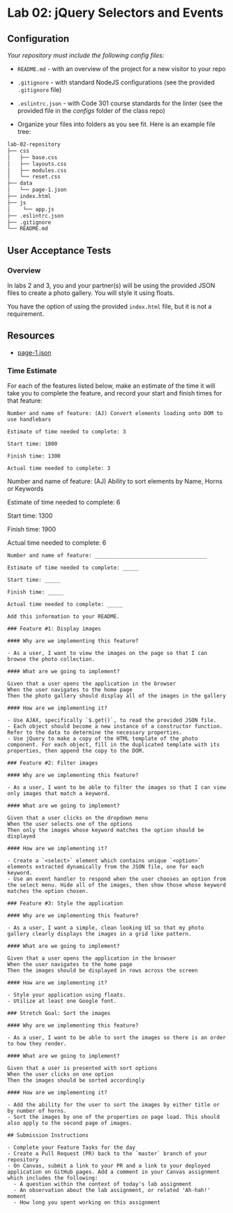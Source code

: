 # Lab 02: jQuery Selectors and Events

## Configuration

_Your repository must include the following config files:_
- `README.md` - with an overview of the project for a new visitor to your repo
- `.gitignore` - with standard NodeJS configurations (see the provided `.gitignore` file)
- `.eslintrc.json` - with Code 301 course standards for the linter (see the provided file in the *configs* folder of the class repo)

- Organize your files into folders as you see fit. Here is an example file tree:

```sh
lab-02-repository
├── css
│   ├── base.css
│   ├── layouts.css
│   ├── modules.css
│   └── reset.css
├── data
│   └── page-1.json
├── index.html
├── js
│    └── app.js
├── .eslintrc.json
├── .gitignore
└── README.md
```

## User Acceptance Tests

### Overview

In labs 2 and 3, you and your partner(s) will be using the provided JSON files to create a photo gallery. You will style it using floats.

You have the option of using the provided `index.html` file, but it is not a requirement.

## Resources

- [page-1.json](./starter-code/page-1.json)

### Time Estimate

For each of the features listed below, make an estimate of the time it will take you to complete the feature, and record your start and finish times for that feature:

```
Number and name of feature: (AJ) Convert elements loading onto DOM to use handlebars

Estimate of time needed to complete: 3

Start time: 1000

Finish time: 1300

Actual time needed to complete: 3
```
Number and name of feature: (AJ) Ability to sort elements by Name, Horns or Keywords

Estimate of time needed to complete: 6

Start time: 1300

Finish time: 1900

Actual time needed to complete: 6
```
Number and name of feature: ____________________________________

Estimate of time needed to complete: _____

Start time: _____

Finish time: _____

Actual time needed to complete: _____

Add this information to your README.

### Feature #1: Display images

#### Why are we implementing this feature?

- As a user, I want to view the images on the page so that I can browse the photo collection.

#### What are we going to implement?

Given that a user opens the application in the browser  
When the user navigates to the home page  
Then the photo gallery should display all of the images in the gallery  

#### How are we implementing it?

- Use AJAX, specifically `$.get()`, to read the provided JSON file.
- Each object should become a new instance of a constructor function. Refer to the data to determine the necessary properties.
- Use jQuery to make a copy of the HTML template of the photo component. For each object, fill in the duplicated template with its properties, then append the copy to the DOM.

### Feature #2: Filter images

#### Why are we implementing this feature?

- As a user, I want to be able to filter the images so that I can view only images that match a keyword.

#### What are we going to implement?

Given that a user clicks on the dropdown menu  
When the user selects one of the options  
Then only the images whose keyword matches the option should be displayed  

#### How are we implementing it?

- Create a `<select>` element which contains unique `<option>` elements extracted dynamically from the JSON file, one for each keyword.
- Use an event handler to respond when the user chooses an option from the select menu. Hide all of the images, then show those whose keyword matches the option chosen.

### Feature #3: Style the application

#### Why are we implementing this feature?

- As a user, I want a simple, clean looking UI so that my photo gallery clearly displays the images in a grid like pattern.

#### What are we going to implement?

Given that a user opens the application in the browser  
When the user navigates to the home page  
Then the images should be displayed in rows across the screen  

#### How are we implementing it?

- Style your application using floats.
- Utilize at least one Google font.

### Stretch Goal: Sort the images

#### Why are we implementing this feature?

- As a user, I want to be able to sort the images so there is an order to how they render.

#### What are we going to implement?

Given that a user is presented with sort options  
When the user clicks on one option  
Then the images should be sorted accordingly  

#### How are we implementing it?

- Add the ability for the user to sort the images by either title or by number of horns.
- Sort the images by one of the properties on page load. This should also apply to the second page of images. 

## Submission Instructions

- Complete your Feature Tasks for the day
- Create a Pull Request (PR) back to the `master` branch of your repository
- On Canvas, submit a link to your PR and a link to your deployed application on GitHub pages. Add a comment in your Canvas assignment which includes the following:
  - A question within the context of today's lab assignment
  - An observation about the lab assignment, or related 'Ah-hah!' moment
  - How long you spent working on this assignment
